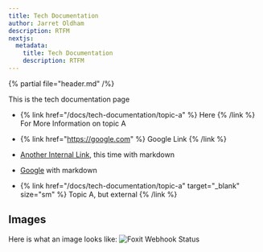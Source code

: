 ```yaml
---
title: Tech Documentation
author: Jarret Oldham
description: RTFM
nextjs:
  metadata:
    title: Tech Documentation
    description: RTFM
---
```


{% partial file="header.md" /%}

This is the tech documentation page

- {% link href="/docs/tech-documentation/topic-a" %} Here {% /link %} For More Information on topic A

- {% link href="https://google.com" %} Google Link {% /link %}

- [Another Internal Link](/docs/tech-documentation/topic-a), this time with markdown
- [Google](https://google.com) with markdown
- {% link href="/docs/tech-documentation/topic-a" target="_blank" size="sm" %} Topic A, but external {% /link %}

## Images

Here is what an image looks like:
![Foxit Webhook Status](../assets/foxit-webhook-status.png "Foxit Webhook Status")
